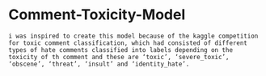 # Comment-Toxicity-Model
    i was inspired to create this model because of the kaggle competition for toxic comment classification, which had consisted of different types of hate comments classified into labels depending on the toxicity of th comment and these are ‘toxic’, ‘severe_toxic’, ‘obscene’, ‘threat’, ‘insult’ and ‘identity_hate’.

